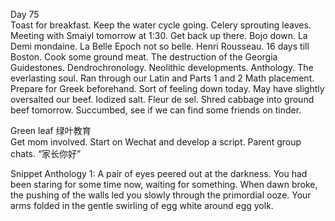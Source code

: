 Day 75  
Toast for breakfast. Keep the water cycle going. Celery sprouting leaves. Meeting with Smaiyl tomorrow at 1:30. Get back up there. Bojo down. La Demi mondaine. La Belle Epoch not so belle. Henri Rousseau. 16 days till Boston. Cook some ground meat. The destruction of the Georgia Guidestones. Dendrochronology. Neolithic developments. Anthology. The everlasting soul. Ran through our Latin and Parts 1 and 2 Math placement. Prepare for Greek beforehand. Sort of feeling down today. May have slightly oversalted our beef. Iodized salt. Fleur de sel. Shred cabbage into ground beef tomorrow. Succumbed, see if we can find some friends on tinder.

Green leaf 绿叶教育  
Get mom involved. Start on Wechat and develop a script. Parent group chats. “家长你好”

Snippet Anthology 1: A pair of eyes peered out at the darkness. You had been staring for some time now, waiting for something. When dawn broke, the pushing of the walls led you slowly through the primordial ooze. Your arms folded in the gentle swirling of egg white around egg yolk.